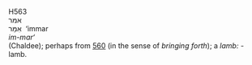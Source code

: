 H563  
אמּר  
אִמַּר ‎ ‘immar  
*im-mar‘*  
(Chaldee); perhaps from [560](h0560) (in the sense of *bringing*
*forth*); a *lamb: -* lamb.  
